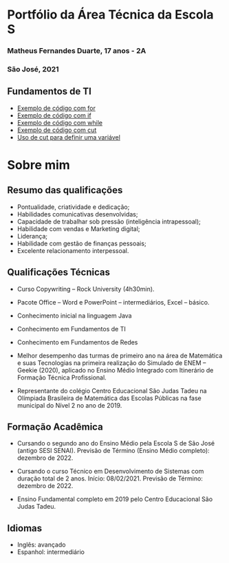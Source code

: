 # Portfólio da Área Técnica da Escola S
### Matheus Fernandes Duarte, 17 anos - 2A
### São José, 2021

## Fundamentos de TI

- [Exemplo de código com for](FundamentosTI/exemplos/Sequência1ateN.sh)
- [Exemplo de código com if](FundamentosTI/exemplos/16-06/tabuada.sh)
- [Exemplo de código com while](FundamentosTI/exemplos/16-06/fatorial.sh)
- [Exemplo de código com cut](FundamentosTI/Dia07DeJulho/Exercicio11LetraA.sh)
- [Uso de cut para definir uma variável](FundamentosTI/Dia07DeJulho/Exercicio5Explicado.sh)


# Sobre mim
## Resumo das qualificações
- Pontualidade, criatividade e dedicação;
- Habilidades comunicativas desenvolvidas;
- Capacidade de trabalhar sob pressão (inteligência intrapessoal);
- Habilidade com vendas e Marketing digital;
- Liderança;
- Habilidade com gestão de finanças pessoais;
- Excelente relacionamento interpessoal.


## Qualificações Técnicas
- Curso Copywriting – Rock University (4h30min).

- Pacote Office – Word e PowerPoint – intermediários, Excel – básico. 

- Conhecimento inicial na linguagem Java

- Conhecimento em Fundamentos de TI

- Conhecimento em Fundamentos de Redes

-	Melhor desempenho das turmas de primeiro ano na área de Matemática e suas Tecnologias na primeira realização do Simulado de ENEM – Geekie (2020), aplicado no Ensino Médio Integrado com Itinerário de Formação Técnica Profissional.

- Representante do colégio Centro Educacional São Judas Tadeu na Olímpiada Brasileira de Matemática das Escolas Públicas na fase municipal do Nível 2 no ano de 2019.

## Formação Acadêmica
 - Cursando o segundo ano do Ensino Médio pela Escola S de São José (antigo SESI SENAI).
   Previsão de Término (Ensino Médio completo): dezembro de 2022.

 - Cursando o curso Técnico em Desenvolvimento de Sistemas com duração total de 2 anos.
   Início: 08/02/2021.
   Previsão de Término: dezembro de 2022.

 - Ensino Fundamental completo em 2019 pelo Centro Educacional São Judas Tadeu.


## Idiomas
- Inglês: avançado
- Espanhol: intermediário
